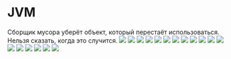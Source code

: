 # JVM
Сборщик мусора уберёт объект, который перестаёт использоваться. Нельзя сказать, когда это случится.
<image src="img/Untitled document (18).png" alt=" ">
<image src="img/Untitled document (1).png" alt=" ">
<image src="img/Untitled document (2).png" alt=" ">
<image src="img/Untitled document (3).png" alt=" ">
<image src="img/Untitled document (4).png" alt=" ">
<image src="img/Untitled document (5).png" alt=" ">
<image src="img/Untitled document (6).png" alt=" ">
<image src="img/Untitled document (7).png" alt=" ">
<image src="img/Untitled document (8).png" alt=" ">
<image src="img/Untitled document (9).png" alt=" ">
<image src="img/Untitled document (10).png" alt=" ">
<image src="img/Untitled document (11).png" alt=" ">
<image src="img/Untitled document (12).png" alt=" ">
<image src="img/Untitled document (13).png" alt=" ">
<image src="img/Untitled document (14).png" alt=" ">
<image src="img/Untitled document (15).png" alt=" ">
<image src="img/Untitled document (16).png" alt=" ">
<image src="img/Untitled document (17).png" alt=" ">
